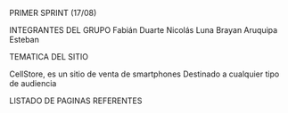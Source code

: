 PRIMER SPRINT (17/08)

INTEGRANTES DEL GRUPO
Fabián Duarte
Nicolás Luna
Brayan Aruquipa
Esteban

TEMATICA DEL SITIO

CellStore, es un sitio de venta de smartphones 
Destinado a cualquier tipo de audiencia 

LISTADO DE PAGINAS REFERENTES
